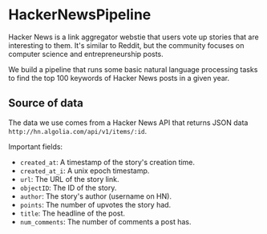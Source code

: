# HackerNewsPipeline

Hacker News is a link aggregator webstie that users vote up stories that are interesting to them. It's similar to Reddit, but the community focuses on computer science and entrepreneurship posts.

We build a pipeline that runs some basic natural language processing tasks to find the top 100 keywords of Hacker News posts in a given year.

## Source of data

The data we use comes from a Hacker News API that returns JSON data `http://hn.algolia.com/api/v1/items/:id`.

Important fields:

- `created_at`: A timestamp of the story's creation time.
- `created_at_i`: A unix epoch timestamp.
- `url`: The URL of the story link.
- `objectID`: The ID of the story.
- `author`: The story's author (username on HN).
- `points`: The number of upvotes the story had.
- `title`: The headline of the post.
- `num_comments`: The number of comments a post has.
